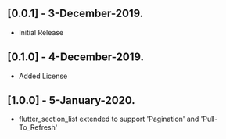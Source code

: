 ## [0.0.1] - 3-December-2019.

* Initial Release

## [0.1.0] - 4-December-2019.

* Added License 

## [1.0.0] - 5-January-2020.

* flutter_section_list extended to support 'Pagination' and 'Pull-To_Refresh'